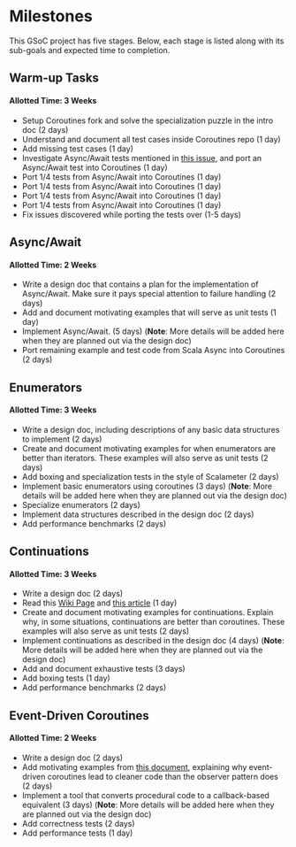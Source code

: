 # Milestones

This GSoC project has five stages. Below, each stage is listed along with its sub-goals and expected time to completion.

## Warm-up Tasks
#### Allotted Time: 3 Weeks
- Setup Coroutines fork and solve the specialization puzzle in the intro doc (2 days)
- Understand and document all test cases inside Coroutines repo (1 day)
- Add missing test cases (1 day)
- Investigate Async/Await tests mentioned in [this issue](https://github.com/storm-enroute/coroutines/issues/15), and port an Async/Await test into Coroutines (1 day)
- Port 1/4 tests from Async/Await into Coroutines (1 day)
- Port 1/4 tests from Async/Await into Coroutines (1 day)
- Port 1/4 tests from Async/Await into Coroutines (1 day)
- Port 1/4 tests from Async/Await into Coroutines (1 day)
- Fix issues discovered while porting the tests over (1-5 days)

## Async/Await
#### Allotted Time: 2 Weeks
- Write a design doc that contains a plan for the implementation of Async/Await. Make sure it pays special attention to failure handling (2 days)
- Add and document motivating examples that will serve as unit tests (1 day)
- Implement Async/Await. (5 days) (**Note**: More details will be added here when they are planned out via the design doc)
- Port remaining example and test code from Scala Async into Coroutines (2 days)

## Enumerators
#### Allotted Time: 3 Weeks
- Write a design doc, including descriptions of any basic data structures to implement (2 days)
- Create and document motivating examples for when enumerators are better than iterators. These examples will also serve as unit tests (2 days)
- Add boxing and specialization tests in the style of Scalameter (2 days)
- Implement basic enumerators using coroutines (3 days) (**Note**: More details will be added here when they are planned out via the design doc)
- Specialize enumerators (2 days)
- Implement data structures described in the design doc (2 days)
- Add performance benchmarks (2 days)

## Continuations
#### Allotted Time: 3 Weeks
- Write a design doc (2 days)
- Read this [Wiki Page](https://en.wikipedia.org/wiki/Delimited_continuation) and [this article](http://users.eecs.northwestern.edu/~clk800/rand-test-study/_ifpdcbatsc/ifpdcbatsc-2009-10-8-12-02-00.pdf) (1 day)
- Create and document motivating examples for continuations. Explain why, in some situations, continuations are better than coroutines. These examples will also serve as unit tests (2 days)
- Implement continuations as described in the design doc (4 days) (**Note**: More details will be added here when they are planned out via the design doc)
- Add and document exhaustive tests (3 days)
- Add boxing tests (1 day)
- Add performance benchmarks (2 days)

## Event-Driven Coroutines
#### Allotted Time: 2 Weeks
- Write a design doc (2 days)
- Add motivating examples from [this document](https://infoscience.epfl.ch/record/176887/files/DeprecatingObservers2012.pdf), explaining why event-driven coroutines lead to cleaner code than the observer pattern does (2 days)
- Implement a tool that converts procedural code to a callback-based equivalent (3 days) (**Note**: More details will be added here when they are planned out via the design doc)
- Add correctness tests (2 days)
- Add performance tests (1 day)
